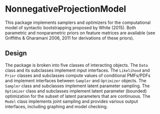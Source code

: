 # NonnegativeProjectionModel

This package implements samplers and optimizers for the computational model of syntactic bootstrapping proposed by White (2015). Both parametric and nonparametric priors on feature matrices are available (see Griffiths & Gharamani 2006, 2011 for derivations of these priors).

## Design

The package is broken into five classes of interacting objects. The `Data` class and its subclasses implement input interfaces. The `Likelihood` and `Prior` classes and subclasses compute values of conditional PMFs/PDFs and implement interfaces between `Sampler` and `Optimizer` objects. The `Sampler` class and subclasses implement latent parameter sampling. The `Optimizer` class and subclasses implement latent parameter (bounded) optimization for the subset of latent parameters that are continuous. The `Model` class implements joint sampling and provides various output interfaces, including graphing and model checking.  